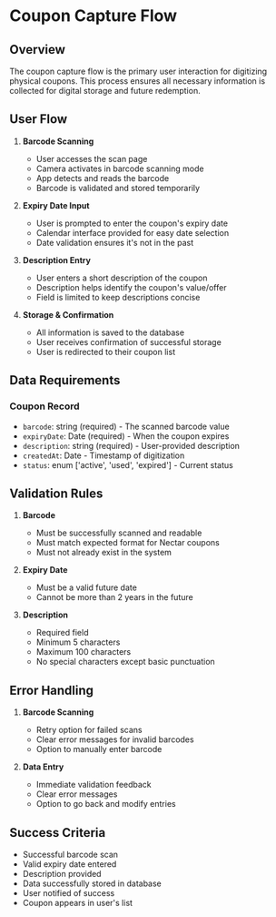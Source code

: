 # Coupon Capture Flow

## Overview

The coupon capture flow is the primary user interaction for digitizing physical coupons. This process ensures all necessary information is collected for digital storage and future redemption.

## User Flow

1. **Barcode Scanning**

   - User accesses the scan page
   - Camera activates in barcode scanning mode
   - App detects and reads the barcode
   - Barcode is validated and stored temporarily

2. **Expiry Date Input**

   - User is prompted to enter the coupon's expiry date
   - Calendar interface provided for easy date selection
   - Date validation ensures it's not in the past

3. **Description Entry**

   - User enters a short description of the coupon
   - Description helps identify the coupon's value/offer
   - Field is limited to keep descriptions concise

4. **Storage & Confirmation**
   - All information is saved to the database
   - User receives confirmation of successful storage
   - User is redirected to their coupon list

## Data Requirements

### Coupon Record

- `barcode`: string (required) - The scanned barcode value
- `expiryDate`: Date (required) - When the coupon expires
- `description`: string (required) - User-provided description
- `createdAt`: Date - Timestamp of digitization
- `status`: enum ['active', 'used', 'expired'] - Current status

## Validation Rules

1. **Barcode**

   - Must be successfully scanned and readable
   - Must match expected format for Nectar coupons
   - Must not already exist in the system

2. **Expiry Date**

   - Must be a valid future date
   - Cannot be more than 2 years in the future

3. **Description**
   - Required field
   - Minimum 5 characters
   - Maximum 100 characters
   - No special characters except basic punctuation

## Error Handling

1. **Barcode Scanning**

   - Retry option for failed scans
   - Clear error messages for invalid barcodes
   - Option to manually enter barcode

2. **Data Entry**
   - Immediate validation feedback
   - Clear error messages
   - Option to go back and modify entries

## Success Criteria

- Successful barcode scan
- Valid expiry date entered
- Description provided
- Data successfully stored in database
- User notified of success
- Coupon appears in user's list
